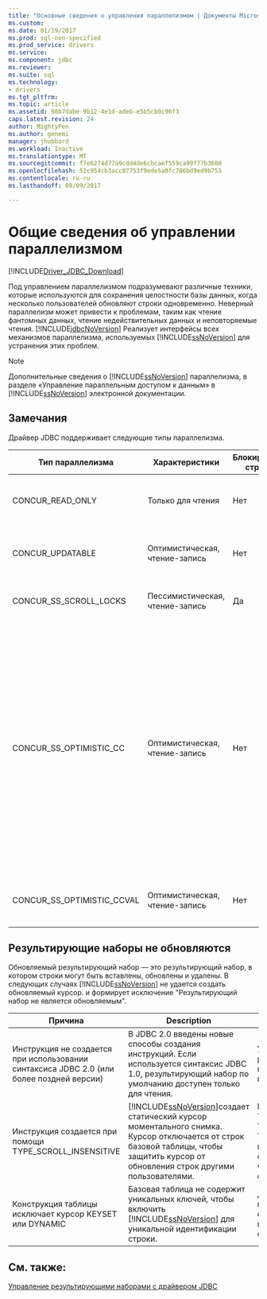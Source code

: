 ```yaml
---
title: "Основные сведения о управления параллелизмом | Документы Microsoft"
ms.custom: 
ms.date: 01/19/2017
ms.prod: sql-non-specified
ms.prod_service: drivers
ms.service: 
ms.component: jdbc
ms.reviewer: 
ms.suite: sql
ms.technology:
- drivers
ms.tgt_pltfrm: 
ms.topic: article
ms.assetid: 98b7dabe-9b12-4e1d-adeb-e5b5cb0c96f3
caps.latest.revision: 24
author: MightyPen
ms.author: genemi
manager: jhubbard
ms.workload: Inactive
ms.translationtype: MT
ms.sourcegitcommit: f7e6274d77a9cdd4de6cbcaef559ca99f77b3608
ms.openlocfilehash: 52c954cb3acc87753f9ede5a0fc786bd9ed9b755
ms.contentlocale: ru-ru
ms.lasthandoff: 09/09/2017

---
```

# <a name="understanding-concurrency-control"></a>Общие сведения об управлении параллелизмом
[!INCLUDE[Driver_JDBC_Download](../../includes/driver_jdbc_download.md)]

  Под управлением параллелизмом подразумевают различные техники, которые используются для сохранения целостности базы данных, когда несколько пользователей обновляют строки одновременно. Неверный параллелизм может привести к проблемам, таким как чтение фантомных данных, чтение недействительных данных и неповторяемые чтения. [!INCLUDE[jdbcNoVersion](../../includes/jdbcnoversion_md.md)] Реализует интерфейсы всех механизмов параллелизма, используемых [!INCLUDE[ssNoVersion](../../includes/ssnoversion_md.md)] для устранения этих проблем.  
  
> [!NOTE]  
>  Дополнительные сведения о [!INCLUDE[ssNoVersion](../../includes/ssnoversion_md.md)] параллелизма, в разделе «Управление параллельным доступом к данным» в [!INCLUDE[ssNoVersion](../../includes/ssnoversion_md.md)] электронной документации.  
  
## <a name="remarks"></a>Замечания  
 Драйвер JDBC поддерживает следующие типы параллелизма.  
  
|Тип параллелизма|Характеристики|Блокировки строк|Description|  
|----------------------|---------------------|---------------|-----------------|  
|CONCUR_READ_ONLY|Только для чтения|Нет|Обновление посредством курсора не разрешается, недопустима блокировка в отношении строк, входящих в результирующий набор.|  
|CONCUR_UPDATABLE|Оптимистическая, чтение-запись|Нет|База данных считает состязание строк нежелательными, но возможными. Целостность строк проверяется сравнением отметки времени.|  
|CONCUR_SS_SCROLL_LOCKS|Пессимистическая, чтение-запись|Да|База данных считает состязание строк вероятным. Целостность строк обеспечивается блокировкой строк.|  
|CONCUR_SS_OPTIMISTIC_CC|Оптимистическая, чтение-запись|Нет|База данных считает состязание строк нежелательными, но возможными. Целостность строк проверяется сравнением отметки времени.<br /><br /> Для [!INCLUDE[ssVersion2005](../../includes/ssversion2005_md.md)] и более поздней версии, сервер изменит параметр на CONCUR_SS_OPTIMISTIC_CCVAL, если таблица содержит столбец отметок времени.<br /><br /> Для [!INCLUDE[ssVersion2000](../../includes/ssversion2000_md.md)], если базовая таблица содержит столбец отметки времени, используется OPTIMISTIC WITH ROW VERSIONING, даже если указан параметр OPTIMISTIC WITH VALUES. Если указан параметр OPTIMISTIC WITH ROW VERSIONING, и таблица не содержит отметок времени, используется параметр OPTIMISTIC WITH VALUES.|  
|CONCUR_SS_OPTIMISTIC_CCVAL|Оптимистическая, чтение-запись|Нет|База данных считает состязание строк нежелательными, но возможными. Целостность строк проверяется сравнением данных строк.|  
  
## <a name="result-sets-that-are-not-updateable"></a>Результирующие наборы не обновляются  
 Обновляемый результирующий набор ― это результирующий набор, в котором строки могут быть вставлены, обновлены и удалены. В следующих случаях [!INCLUDE[ssNoVersion](../../includes/ssnoversion_md.md)] не удается создать обновляемый курсор. и формирует исключение "Результирующий набор не является обновляемым".  
  
|Причина|Description|Средство|  
|-----------|-----------------|------------|  
|Инструкция не создается при использовании синтаксиса JDBC 2.0 (или более поздней версии)|В JDBC 2.0 введены новые способы создания инструкций. Если используется синтаксис JDBC 1.0, результирующий набор по умолчанию доступен только для чтения.|Укажите тип результирующего набора и параллелизм при создании инструкции.|  
|Инструкция создается при помощи TYPE_SCROLL_INSENSITIVE|[!INCLUDE[ssNoVersion](../../includes/ssnoversion_md.md)]создает статический курсор моментального снимка. Курсор отключается от строк базовой таблицы, чтобы защитить курсор от обновления строк другими пользователями.|Используйте TYPE_SCROLL_SENSITIVE, TYPE_SS_SCROLL_KEYSET, TYPE_SS_SCROLL_DYNAMIC или TYPE_FORWARD_ONLY с CONCUR_UPDATABLE, чтобы не создавать статического курсора.|  
|Конструкция таблицы исключает курсор KEYSET или DYNAMIC|Базовая таблица не содержит уникальных ключей, чтобы включить [!INCLUDE[ssNoVersion](../../includes/ssnoversion_md.md)] для уникальной идентификации строки.|Добавьте уникальные ключи к таблице, чтобы обеспечить уникальную идентификацию каждой строки.|  
  
## <a name="see-also"></a>См. также:  
 [Управление результирующими наборами с драйвером JDBC](../../connect/jdbc/managing-result-sets-with-the-jdbc-driver.md)  
  
  


